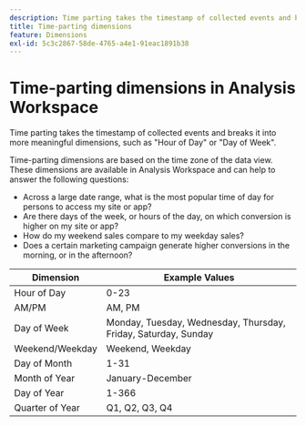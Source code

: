 ```yaml
---
description: Time parting takes the timestamp of collected events and breaks it into more meaningful dimensions, such as "Hour of Day" or "Day of Week".
title: Time-parting dimensions
feature: Dimensions
exl-id: 5c3c2867-58de-4765-a4e1-91eac1891b38
---
```

# Time-parting dimensions in Analysis Workspace

Time parting takes the timestamp of collected events and breaks it into more meaningful dimensions, such as "Hour of Day" or "Day of Week".

Time-parting dimensions are based on the time zone of the data view. These dimensions are available in Analysis Workspace and can help to answer the following questions:

* Across a large date range, what is the most popular time of day for persons to access my site or app? 
* Are there days of the week, or hours of the day, on which conversion is higher on my site or app? 
* How do my weekend sales compare to my weekday sales? 
* Does a certain marketing campaign generate higher conversions in the morning, or in the afternoon?

| Dimension | Example Values |
|--- |--- |
|Hour of Day|0-23|
|AM/PM|AM, PM|
|Day of Week|Monday, Tuesday, Wednesday, Thursday, Friday, Saturday, Sunday|
|Weekend/Weekday|Weekend, Weekday|
|Day of Month|1-31|
|Month of Year|January-December|
|Day of Year|1-366|
|Quarter of Year|Q1, Q2, Q3, Q4|
